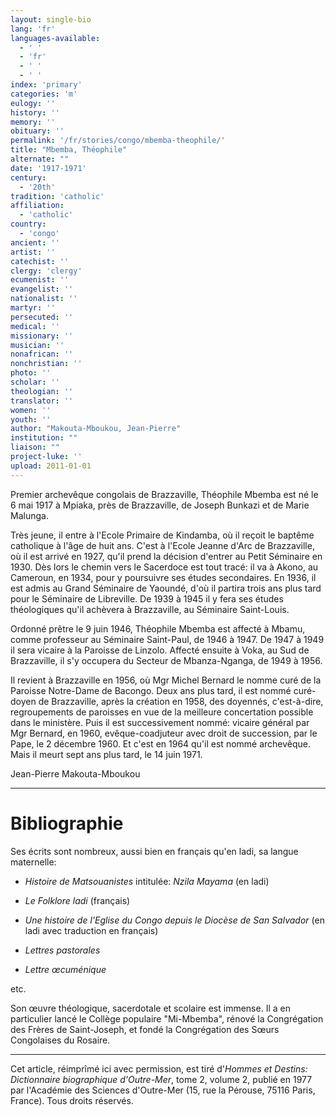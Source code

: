 ```yaml
---
layout: single-bio
lang: 'fr'
languages-available:
  - ' '
  - 'fr'
  - ' '
  - ' '
index: 'primary'
categories: 'm'
eulogy: ''
history: ''
memory: ''
obituary: ''
permalink: '/fr/stories/congo/mbemba-theophile/'
title: "Mbemba, Théophile"
alternate: ""
date: '1917-1971'
century:
  - '20th'
tradition: 'catholic'
affiliation:
  - 'catholic'
country:
  - 'congo'
ancient: ''
artist: ''
catechist: ''
clergy: 'clergy'
ecumenist: ''
evangelist: ''
nationalist: ''
martyr: ''
persecuted: ''
medical: ''
missionary: ''
musician: ''
nonafrican: ''
nonchristian: ''
photo: ''
scholar: ''
theologian: ''
translator: ''
women: ''
youth: ''
author: "Makouta-Mboukou, Jean-Pierre"
institution: ""
liaison: ""
project-luke: ''
upload: 2011-01-01
---
```




Premier archevêque congolais de Brazzaville, Théophile Mbemba est né le 6 mai 1917 à Mpiaka, près de Brazzaville, de Joseph Bunkazi et de Marie Malunga.

Très jeune, il entre à l'Ecole Primaire de Kindamba, où il reçoit le baptême catholique à l'âge de huit ans. C'est à l'Ecole Jeanne d'Arc de Brazzaville, où il est arrivé en 1927, qu'il prend la décision d'entrer au Petit Séminaire en 1930. Dès lors le chemin vers le Sacerdoce est tout tracé: il va à Akono, au Cameroun, en 1934, pour y poursuivre ses études secondaires. En 1936, il est admis au Grand Séminaire de Yaoundé, d'où il partira trois ans plus tard pour le Séminaire de Libreville. De 1939 à 1945 il y fera ses études théologiques qu'il achèvera à Brazzaville, au Séminaire Saint-Louis.

Ordonné prêtre le 9 juin 1946, Théophile Mbemba est affecté à Mbamu, comme professeur au Séminaire Saint-Paul, de 1946 à 1947. De 1947 à 1949 il sera vicaire à la Paroisse de Linzolo. Affecté ensuite à Voka, au Sud de Brazzaville, il s'y occupera du Secteur de Mbanza-Nganga, de 1949 à 1956.

Il revient à Brazzaville en 1956, où Mgr Michel Bernard le nomme curé de la Paroisse Notre-Dame de Bacongo. Deux ans plus tard, il est nommé curé-doyen de Brazzaville, après la création en 1958, des doyennés, c'est-à-dire, regroupements de paroisses en vue de la meilleure concertation possible dans le ministère. Puis il est successivement nommé: vicaire général par Mgr Bernard, en 1960, evêque-coadjuteur avec droit de succession, par le Pape, le 2 décembre 1960. Et c'est en 1964 qu'il est nommé archevêque. Mais il meurt sept ans plus tard, le 14 juin 1971.

Jean-Pierre Makouta-Mboukou

---

# Bibliographie

Ses écrits sont nombreux, aussi bien en français qu'en ladi, sa langue
maternelle:

- *Histoire de Matsouanistes* intitulée: *Nzila Mayama* (en ladi)

- *Le Folklore ladi* (français)

- *Une histoire de l'Eglise du Congo depuis le Diocèse de San Salvador* (en ladi avec traduction en français)

- *Lettres pastorales*

- *Lettre œcuménique*

etc.

Son œuvre théologique, sacerdotale et scolaire est immense. Il a en particulier lancé le Collège populaire "Mi-Mbemba", rénové la Congrégation des Frères de Saint-Joseph, et fondé la Congrégation des Sœurs Congolaises du Rosaire.

---

Cet article, réimprîmé ici avec permission, est tiré d'*Hommes et Destins: Dictionnaire biographique d'Outre-Mer*, tome 2, volume 2, publié en 1977 par l'Académie des Sciences d'Outre-Mer (15, rue la Pérouse, 75116 Paris, France). Tous droits réservés.
